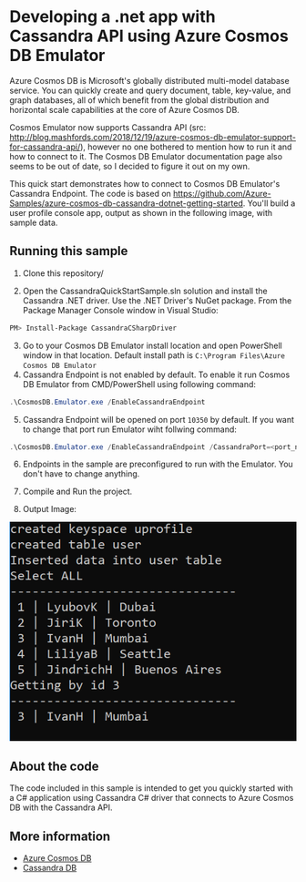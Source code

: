 # Developing a .net app with Cassandra API using Azure Cosmos DB Emulator
Azure Cosmos DB is Microsoft's globally distributed multi-model database service. You can quickly create and query document, table, key-value, and graph databases, all of which benefit from the global distribution and horizontal scale capabilities at the core of Azure Cosmos DB. 

Cosmos Emulator now supports Cassandra API (src: http://blog.mashfords.com/2018/12/19/azure-cosmos-db-emulator-support-for-cassandra-api/), however no one bothered to mention how to run it and how to connect to it. The Cosmos DB Emulator documentation page also seems to be out of date, so I decided to figure it out on my own.

This quick start demonstrates how to connect to Cosmos DB Emulator's Cassandra Endpoint. The code is based on https://github.com/Azure-Samples/azure-cosmos-db-cassandra-dotnet-getting-started. You'll build a user profile console app, output as shown in the following image, with sample data.

## Running this sample

1. Clone this repository/

2. Open the CassandraQuickStartSample.sln solution and install the Cassandra .NET driver. Use the .NET Driver's NuGet package. From the Package Manager Console window in Visual Studio:

```bash
PM> Install-Package CassandraCSharpDriver
```
3. Go to your Cosmos DB Emulator install location and open PowerShell window in that location. Default install path is `C:\Program Files\Azure Cosmos DB Emulator`
4. Cassandra Endpoint is not enabled by default. To enable it run Cosmos DB Emulator from CMD/PowerShell using following command: 
```powershell
.\CosmosDB.Emulator.exe /EnableCassandraEndpoint
```
 5. Cassandra Endpoint will be opened on port `10350` by default. If you want to change that port run Emulator wiht follwing command:
 
 ```powershell
.\CosmosDB.Emulator.exe /EnableCassandraEndpoint /CassandraPort=<port_number>
```
6. Endpoints in the sample are preconfigured to run with the Emulator. You don't have to change anything.
7. Compile and Run the project.

8. Output Image: 

![User Data](/img.PNG?raw=true "user data")

## About the code
The code included in this sample is intended to get you quickly started with a C# application using Cassandra C# driver that connects to Azure Cosmos DB with the Cassandra API.

## More information

- [Azure Cosmos DB](https://docs.microsoft.com/azure/cosmos-db/introduction)
- [Cassandra DB](http://cassandra.apache.org/)
